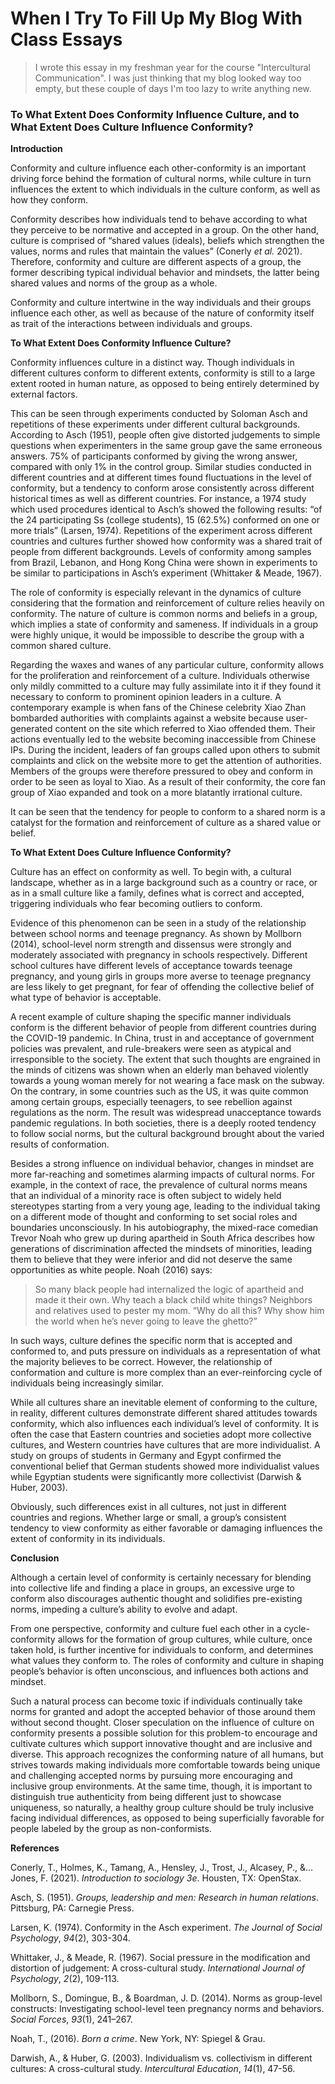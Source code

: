 # When I Try To Fill Up My Blog With Class Essays



> I wrote this essay in my freshman year for the course "Intercultural Communication". I was just thinking that my blog looked way too empty, but these couple of days I'm too lazy to write anything new.



### To What Extent Does Conformity Influence Culture, and to What Extent Does Culture Influence Conformity?



**Introduction**

Conformity and culture influence each other-conformity is an important driving force behind the formation of cultural norms, while culture in turn influences the extent to which individuals in the culture conform, as well as how they conform.

Conformity describes how individuals tend to behave according to what they perceive to be normative and accepted in a group. On the other hand, culture is comprised of “shared values (ideals), beliefs which strengthen the values, norms and rules that maintain the values” (Conerly *et al.* 2021). Therefore, conformity and culture are different aspects of a group, the former describing typical individual behavior and mindsets, the latter being shared values and norms of the group as a whole.

Conformity and culture intertwine in the way individuals and their groups influence each other, as well as because of the nature of conformity itself as trait of the interactions between individuals and groups.



**To What Extent Does Conformity Influence Culture?**

Conformity influences culture in a distinct way. Though individuals in different cultures conform to different extents, conformity is still to a large extent rooted in human nature, as opposed to being entirely determined by external factors.

This can be seen through experiments conducted by Soloman Asch and repetitions of these experiments under different cultural backgrounds. According to Asch (1951), people often give distorted judgements to simple questions when experimenters in the same group gave the same erroneous answers. 75% of participants conformed by giving the wrong answer, compared with only 1% in the control group. Similar studies conducted in different countries and at different times found fluctuations in the level of conformity, but a tendency to conform arose consistently across different historical times as well as different countries. For instance, a 1974 study which used procedures identical to Asch’s showed the following results: “of the 24 participating Ss (college students), 15 (62.5%) conformed on one or more trials” (Larsen, 1974). Repetitions of the experiment across different countries and cultures further showed how conformity was a shared trait of people from different backgrounds. Levels of conformity among samples from Brazil, Lebanon, and Hong Kong China were shown in experiments to be similar to participations in Asch’s experiment (Whittaker & Meade, 1967).

The role of conformity is especially relevant in the dynamics of culture considering that the formation and reinforcement of culture relies heavily on conformity. The nature of culture is common norms and beliefs in a group, which implies a state of conformity and sameness. If individuals in a group were highly unique, it would be impossible to describe the group with a common shared culture.

Regarding the waxes and wanes of any particular culture, conformity allows for the proliferation and reinforcement of a culture. Individuals otherwise only mildly committed to a culture may fully assimilate into it if they found it necessary to conform to prominent opinion leaders in a culture. A contemporary example is when fans of the Chinese celebrity Xiao Zhan bombarded authorities with complaints against a website because user-generated content on the site which referred to Xiao offended them. Their actions eventually led to the website becoming inaccessible from Chinese IPs. During the incident, leaders of fan groups called upon others to submit complaints and click on the website more to get the attention of authorities. Members of the groups were therefore pressured to obey and conform in order to be seen as loyal to Xiao. As a result of their conformity, the core fan group of Xiao expanded and took on a more blatantly irrational culture.

It can be seen that the tendency for people to conform to a shared norm is a catalyst for the formation and reinforcement of culture as a shared value or belief.



**To What Extent Does Culture Influence Conformity?**

Culture has an effect on conformity as well. To begin with, a cultural landscape, whether as in a large background such as a country or race, or as in a small culture like a family, defines what is correct and accepted, triggering individuals who fear becoming outliers to conform.

Evidence of this phenomenon can be seen in a study of the relationship between school norms and teenage pregnancy. As shown by Mollborn (2014), school-level norm strength and dissensus were strongly and moderately associated with pregnancy in schools respectively. Different school cultures have different levels of acceptance towards teenage pregnancy, and young girls in groups more averse to teenage pregnancy are less likely to get pregnant, for fear of offending the collective belief of what type of behavior is acceptable.

A recent example of culture shaping the specific manner individuals conform is the different behavior of people from different countries during the COVID-19 pandemic. In China, trust in and acceptance of government policies was prevalent, and rule-breakers were seen as atypical and irresponsible to the society. The extent that such thoughts are engrained in the minds of citizens was shown when an elderly man behaved violently towards a young woman merely for not wearing a face mask on the subway. On the contrary, in some countries such as the US, it was quite common among certain groups, especially teenagers, to see rebellion against regulations as the norm. The result was widespread unacceptance towards pandemic regulations. In both societies, there is a deeply rooted tendency to follow social norms, but the cultural background brought about the varied results of conformation.

Besides a strong influence on individual behavior, changes in mindset are more far-reaching and sometimes alarming impacts of cultural norms. For example, in the context of race, the prevalence of cultural norms means that an individual of a minority race is often subject to widely held stereotypes starting from a very young age, leading to the individual taking on a different mode of thought and conforming to set social roles and boundaries unconsciously. In his autobiography, the mixed-race comedian Trevor Noah who grew up during apartheid in South Africa describes how generations of discrimination affected the mindsets of minorities, leading them to believe that they were inferior and did not deserve the same opportunities as white people. Noah (2016) says:

> So many black people had internalized the logic of apartheid and made it their own. Why teach a black child white things? Neighbors and relatives used to pester my mom. “Why do all this? Why show him the world when he’s never going to leave the ghetto?”

In such ways, culture defines the specific norm that is accepted and conformed to, and puts pressure on individuals as a representation of what the majority believes to be correct. However, the relationship of conformation and culture is more complex than an ever-reinforcing cycle of individuals being increasingly similar.

While all cultures share an inevitable element of conforming to the culture, in reality, different cultures demonstrate different shared attitudes towards conformity, which also influences each individual’s level of conformity. It is often the case that Eastern countries and societies adopt more collective cultures, and Western countries have cultures that are more individualist. A study on groups of students in Germany and Egypt confirmed the conventional belief that German students showed more individualist values while Egyptian students were significantly more collectivist (Darwish & Huber, 2003).

Obviously, such differences exist in all cultures, not just in different countries and regions. Whether large or small, a group’s consistent tendency to view conformity as either favorable or damaging influences the extent of conformity in its individuals.



**Conclusion**

Although a certain level of conformity is certainly necessary for blending into collective life and finding a place in groups, an excessive urge to conform also discourages authentic thought and solidifies pre-existing norms, impeding a culture’s ability to evolve and adapt.

From one perspective, conformity and culture fuel each other in a cycle-conformity allows for the formation of group cultures, while culture, once taken hold, is further incentive for individuals to conform, and determines what values they conform to. The roles of conformity and culture in shaping people’s behavior is often unconscious, and influences both actions and mindset.

Such a natural process can become toxic if individuals continually take norms for granted and adopt the accepted behavior of those around them without second thought. Closer speculation on the influence of culture on conformity presents a possible solution for this problem-to encourage and cultivate cultures which support innovative thought and are inclusive and diverse. This approach recognizes the conforming nature of all humans, but strives towards making individuals more comfortable towards being unique and challenging accepted norms by pursuing more encouraging and inclusive group environments. At the same time, though, it is important to distinguish true authenticity from being different just to showcase uniqueness, so naturally, a healthy group culture should be truly inclusive facing individual differences, as opposed to being superficially favorable for people labeled by the group as non-conformists.

 

**References**

Conerly, T., Holmes, K., Tamang, A., Hensley, J., Trost, J., Alcasey, P., &…Jones, F. (2021). *Introduction to sociology 3e*. Housten, TX: OpenStax.

Asch, S. (1951). *Groups, leadership and men: Research in human relations*. Pittsburg, PA: Carnegie Press.

Larsen, K. (1974). Conformity in the Asch experiment. *The Journal of Social Psychology*, *94*(2), 303-304.

Whittaker, J., & Meade, R. (1967). Social pressure in the modification and distortion of judgement: A cross-cultural study. *International Journal of Psychology*, *2*(2), 109-113.

Mollborn, S., Domingue, B., & Boardman, J. D. (2014). Norms as group-level constructs: Investigating school-level teen pregnancy norms and behaviors. *Social Forces*, *93*(1), 241–267.

Noah, T., (2016). *Born a crime*. New York, NY: Spiegel & Grau.

Darwish, A., & Huber, G. (2003). Individualism vs. collectivism in different cultures: A cross-cultural study. *Intercultural Education*, *14*(1), 47-56.